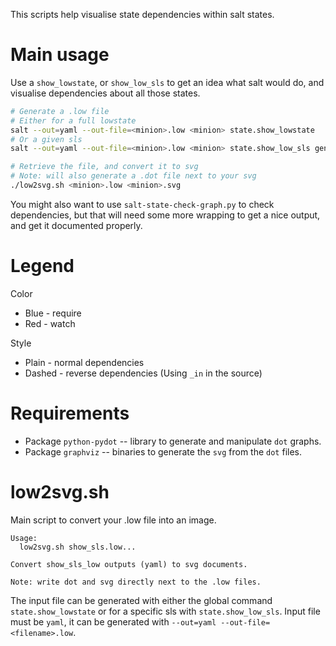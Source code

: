 This scripts help visualise state dependencies within salt states.

# Main usage

Use a `show_lowstate`, or `show_low_sls` to get an idea what salt would do, and
visualise dependencies about all those states.

```bash
# Generate a .low file
# Either for a full lowstate
salt --out=yaml --out-file=<minion>.low <minion> state.show_lowstate
# Or a given sls
salt --out=yaml --out-file=<minion>.low <minion> state.show_low_sls generic.ssh

# Retrieve the file, and convert it to svg
# Note: will also generate a .dot file next to your svg
./low2svg.sh <minion>.low <minion>.svg
```

You might also want to use `salt-state-check-graph.py` to check dependencies,
but that will need some more wrapping to get a nice output, and get it
documented properly.


# Legend

Color

  * Blue - require
  * Red - watch

Style

  * Plain - normal dependencies
  * Dashed - reverse dependencies (Using `_in` in the source)

# Requirements

  * Package `python-pydot` -- library to generate and manipulate `dot` graphs.
  * Package `graphviz` -- binaries to generate the `svg` from the `dot` files.

# low2svg.sh

Main script to convert your .low file into an image.

```text
Usage:
  low2svg.sh show_sls.low...

Convert show_sls_low outputs (yaml) to svg documents.

Note: write dot and svg directly next to the .low files.
```

The input file can be generated with either the global command
`state.show_lowstate` or for a specific sls with `state.show_low_sls`.
Input file must be `yaml`, it can be generated with
`--out=yaml --out-file=<filename>.low`.
